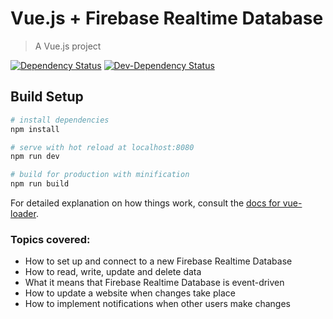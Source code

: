 # Vue.js + Firebase Realtime Database
> A Vue.js project

[![Dependency Status](https://david-dm.org/palashmon/vuejs-firebase-01/status.svg)](https://david-dm.org/palashmon/vuejs-firebase-01)
[![Dev-Dependency Status](https://david-dm.org/palashmon/vuejs-firebase-01/dev-status.svg)](https://david-dm.org/palashmon/vuejs-firebase-01)
&nbsp;

## Build Setup

```bash
# install dependencies
npm install

# serve with hot reload at localhost:8080
npm run dev

# build for production with minification
npm run build
```

For detailed explanation on how things work, consult the [docs for vue-loader](http://vuejs.github.io/vue-loader).

### Topics covered:

* How to set up and connect to a new Firebase Realtime Database
* How to read, write, update and delete data
* What it means that Firebase Realtime Database is event-driven
* How to update a website when changes take place
* How to implement notifications when other users make changes
